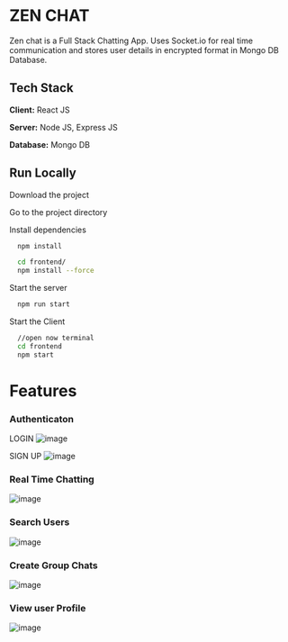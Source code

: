 
# ZEN CHAT

Zen chat is a Full Stack Chatting App.
Uses Socket.io for real time communication and stores user details in encrypted format in Mongo DB Database.
## Tech Stack

**Client:** React JS

**Server:** Node JS, Express JS

**Database:** Mongo DB
  
## Run Locally

Download the project

Go to the project directory

Install dependencies

```bash
  npm install
```

```bash
  cd frontend/
  npm install --force
```

Start the server

```bash
  npm run start
```
Start the Client

```bash
  //open now terminal
  cd frontend
  npm start
```

  
# Features

### Authenticaton
LOGIN
![image](https://github.com/Jaskaran-Singh99/Zen-chat-final/assets/86151494/50aa54ae-cc3a-45bc-9202-ed783754d456)

SIGN UP
![image](https://github.com/Jaskaran-Singh99/Zen-chat-final/assets/86151494/9a3428fc-8209-4116-9b46-7379b1f19a42)



### Real Time Chatting 
![image](https://github.com/Jaskaran-Singh99/Zen-chat-final/assets/86151494/e452fdf9-83e9-498e-9dc1-86559721335c)


### Search Users
![image](https://github.com/Jaskaran-Singh99/Zen-chat-final/assets/86151494/4530ae3f-23df-4fc2-a036-57fb7b294619)

### Create Group Chats
![image](https://github.com/Jaskaran-Singh99/Zen-chat-final/assets/86151494/b8f4ba60-a61e-408b-b9dc-da391aef3514)


### View  user Profile
![image](https://github.com/Jaskaran-Singh99/Zen-chat-final/assets/86151494/dbe08b31-9f8d-48c6-9f63-ce664d056297)



  
